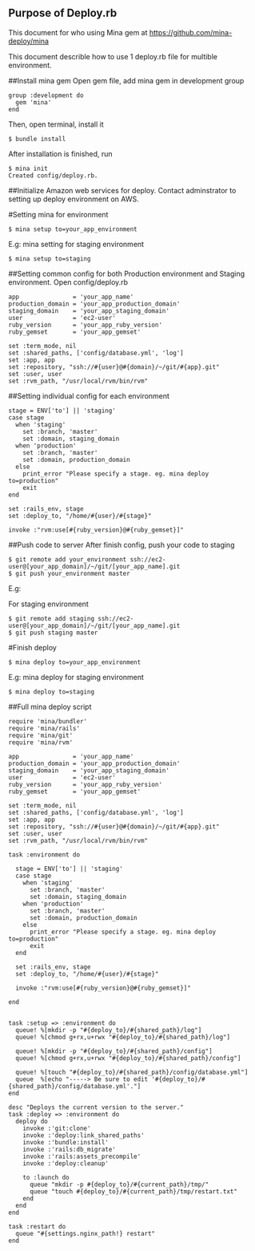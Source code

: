## Purpose of Deploy.rb
This document for who using Mina gem at https://github.com/mina-deploy/mina

This document describle how to use 1 deploy.rb file for multible environment.

##Install mina gem
Open gem file, add mina gem in development group

    group :development do
      gem 'mina'
    end
    
Then, open terminal, install it

    $ bundle install

After installation is finished, run

    $ mina init
    Created config/deploy.rb.

##Initialize Amazon web services for deploy.
Contact adminstrator to setting up deploy environment on AWS.

#Setting mina for environment
    
    $ mina setup to=your_app_environment

E.g: mina setting for staging environment
    
    $ mina setup to=staging

##Setting common config for both Production environment and Staging environment.
Open config/deploy.rb

    app               = 'your_app_name'
    production_domain = 'your_app_production_domain'
    staging_domain    = 'your_app_staging_domain'
    user              = 'ec2-user'
    ruby_version      = 'your_app_ruby_version'
    ruby_gemset       = 'your_app_gemset'

    set :term_mode, nil
    set :shared_paths, ['config/database.yml', 'log']
    set :app, app
    set :repository, "ssh://#{user}@#{domain}/~/git/#{app}.git"
    set :user, user
    set :rvm_path, "/usr/local/rvm/bin/rvm"

##Setting individual config for each environment

    stage = ENV['to'] || 'staging'
    case stage
      when 'staging'
        set :branch, 'master'
        set :domain, staging_domain
      when 'production'
        set :branch, 'master'
        set :domain, production_domain
      else
        print_error "Please specify a stage. eg. mina deploy to=production"
        exit
    end

    set :rails_env, stage
    set :deploy_to, "/home/#{user}/#{stage}"

    invoke :"rvm:use[#{ruby_version}@#{ruby_gemset}]"

##Push code to server
After finish config, push your code to staging

    $ git remote add your_environment ssh://ec2-user@[your_app_domain]/~/git/[your_app_name].git
    $ git push your_environment master

E.g:

For staging environment

    $ git remote add staging ssh://ec2-user@[your_app_domain]/~/git/[your_app_name].git
    $ git push staging master


#Finish deploy

    $ mina deploy to=your_app_environment

E.g: mina deploy for staging environment
    
    $ mina deploy to=staging

##Full mina deploy script

    require 'mina/bundler'
    require 'mina/rails'
    require 'mina/git'
    require 'mina/rvm'

    app               = 'your_app_name'
    production_domain = 'your_app_production_domain'
    staging_domain    = 'your_app_staging_domain'
    user              = 'ec2-user'
    ruby_version      = 'your_app_ruby_version'
    ruby_gemset       = 'your_app_gemset'

    set :term_mode, nil
    set :shared_paths, ['config/database.yml', 'log']
    set :app, app
    set :repository, "ssh://#{user}@#{domain}/~/git/#{app}.git"
    set :user, user
    set :rvm_path, "/usr/local/rvm/bin/rvm"

    task :environment do

      stage = ENV['to'] || 'staging'
      case stage
        when 'staging'
          set :branch, 'master'
          set :domain, staging_domain
        when 'production'
          set :branch, 'master'
          set :domain, production_domain
        else
          print_error "Please specify a stage. eg. mina deploy to=production"
          exit
      end

      set :rails_env, stage
      set :deploy_to, "/home/#{user}/#{stage}"

      invoke :"rvm:use[#{ruby_version}@#{ruby_gemset}]"

    end


    task :setup => :environment do
      queue! %[mkdir -p "#{deploy_to}/#{shared_path}/log"]
      queue! %[chmod g+rx,u+rwx "#{deploy_to}/#{shared_path}/log"]

      queue! %[mkdir -p "#{deploy_to}/#{shared_path}/config"]
      queue! %[chmod g+rx,u+rwx "#{deploy_to}/#{shared_path}/config"]

      queue! %[touch "#{deploy_to}/#{shared_path}/config/database.yml"]
      queue  %[echo "-----> Be sure to edit '#{deploy_to}/#{shared_path}/config/database.yml'."]
    end

    desc "Deploys the current version to the server."
    task :deploy => :environment do
      deploy do
        invoke :'git:clone'
        invoke :'deploy:link_shared_paths'
        invoke :'bundle:install'
        invoke :'rails:db_migrate'
        invoke :'rails:assets_precompile'
        invoke :'deploy:cleanup'

        to :launch do
          queue "mkdir -p #{deploy_to}/#{current_path}/tmp/"
          queue "touch #{deploy_to}/#{current_path}/tmp/restart.txt"
        end
      end
    end

    task :restart do
      queue "#{settings.nginx_path!} restart"
    end


